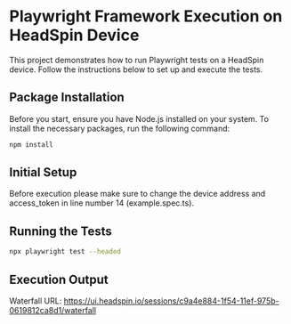 # Playwright Framework Execution on HeadSpin Device

This project demonstrates how to run Playwright tests on a HeadSpin device. Follow the instructions below to set up and execute the tests.

## Package Installation

Before you start, ensure you have Node.js installed on your system. To install the necessary packages, run the following command:

```sh
npm install
```
## Initial Setup

Before execution please make sure to change the device address and access_token in line number 14 (example.spec.ts). 

## Running the Tests

```sh
npx playwright test --headed
```

## Execution Output
Waterfall URL:
https://ui.headspin.io/sessions/c9a4e884-1f54-11ef-975b-0619812ca8d1/waterfall
